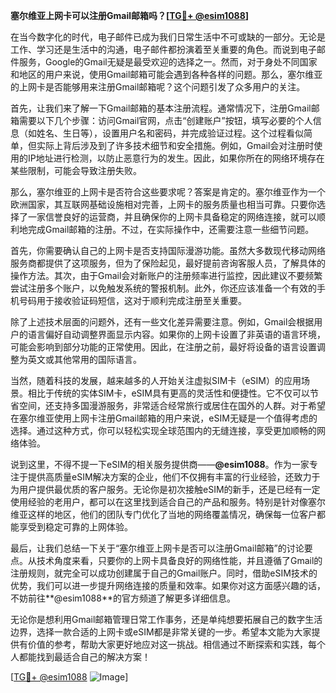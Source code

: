 **塞尔维亚上网卡可以注册Gmail邮箱吗？[[TG💪+ @esim1088](https://t.me/s/esim1088)]**

在当今数字化的时代，电子邮件已成为我们日常生活中不可或缺的一部分。无论是工作、学习还是生活中的沟通，电子邮件都扮演着至关重要的角色。而说到电子邮件服务，Google的Gmail无疑是最受欢迎的选择之一。然而，对于身处不同国家和地区的用户来说，使用Gmail邮箱可能会遇到各种各样的问题。那么，塞尔维亚的上网卡是否能够用来注册Gmail邮箱呢？这个问题引发了众多用户的关注。

首先，让我们来了解一下Gmail邮箱的基本注册流程。通常情况下，注册Gmail邮箱需要以下几个步骤：访问Gmail官网，点击“创建账户”按钮，填写必要的个人信息（如姓名、生日等），设置用户名和密码，并完成验证过程。这个过程看似简单，但实际上背后涉及到了许多技术细节和安全措施。例如，Gmail会对注册时使用的IP地址进行检测，以防止恶意行为的发生。因此，如果你所在的网络环境存在某些限制，可能会导致注册失败。

那么，塞尔维亚的上网卡是否符合这些要求呢？答案是肯定的。塞尔维亚作为一个欧洲国家，其互联网基础设施相对完善，上网卡的服务质量也相当可靠。只要你选择了一家信誉良好的运营商，并且确保你的上网卡具备稳定的网络连接，就可以顺利地完成Gmail邮箱的注册。不过，在实际操作中，还需要注意一些细节问题。

首先，你需要确认自己的上网卡是否支持国际漫游功能。虽然大多数现代移动网络服务商都提供了这项服务，但为了保险起见，最好提前咨询客服人员，了解具体的操作方法。其次，由于Gmail会对新账户的注册频率进行监控，因此建议不要频繁尝试注册多个账户，以免触发系统的警报机制。此外，你还应该准备一个有效的手机号码用于接收验证码短信，这对于顺利完成注册至关重要。

除了上述技术层面的问题外，还有一些文化差异需要注意。例如，Gmail会根据用户的语言偏好自动调整界面显示内容。如果你的上网卡设置了非英语的语言环境，可能会影响到部分功能的正常使用。因此，在注册之前，最好将设备的语言设置调整为英文或其他常用的国际语言。

当然，随着科技的发展，越来越多的人开始关注虚拟SIM卡（eSIM）的应用场景。相比于传统的实体SIM卡，eSIM具有更高的灵活性和便捷性。它不仅可以节省空间，还支持多国漫游服务，非常适合经常旅行或居住在国外的人群。对于希望在塞尔维亚使用上网卡注册Gmail邮箱的用户来说，eSIM无疑是一个值得考虑的选择。通过这种方式，你可以轻松实现全球范围内的无缝连接，享受更加顺畅的网络体验。

说到这里，不得不提一下eSIM的相关服务提供商——**@esim1088**。作为一家专注于提供高质量eSIM解决方案的企业，他们不仅拥有丰富的行业经验，还致力于为用户提供最优质的客户服务。无论你是初次接触eSIM的新手，还是已经有一定使用经验的老用户，都可以在这里找到适合自己的产品和服务。特别是针对像塞尔维亚这样的地区，他们的团队专门优化了当地的网络覆盖情况，确保每一位客户都能享受到稳定可靠的上网体验。

最后，让我们总结一下关于“塞尔维亚上网卡是否可以注册Gmail邮箱”的讨论要点。从技术角度来看，只要你的上网卡具备良好的网络性能，并且遵循了Gmail的注册规则，就完全可以成功创建属于自己的Gmail账户。同时，借助eSIM技术的优势，我们可以进一步提升网络连接的质量和效率。如果你对这方面感兴趣的话，不妨前往**@esim1088**的官方频道了解更多详细信息。

无论你是想利用Gmail邮箱管理日常工作事务，还是单纯想要拓展自己的数字生活边界，选择一款合适的上网卡或eSIM都是非常关键的一步。希望本文能为大家提供有价值的参考，帮助大家更好地应对这一挑战。相信通过不断探索和实践，每个人都能找到最适合自己的解决方案！

[[TG💪+ @esim1088](https://t.me/s/esim1088) ![Image](https://i.postimg.cc/4NQfJmqS/Snipaste-2025-05-13-00-14-12.png)]